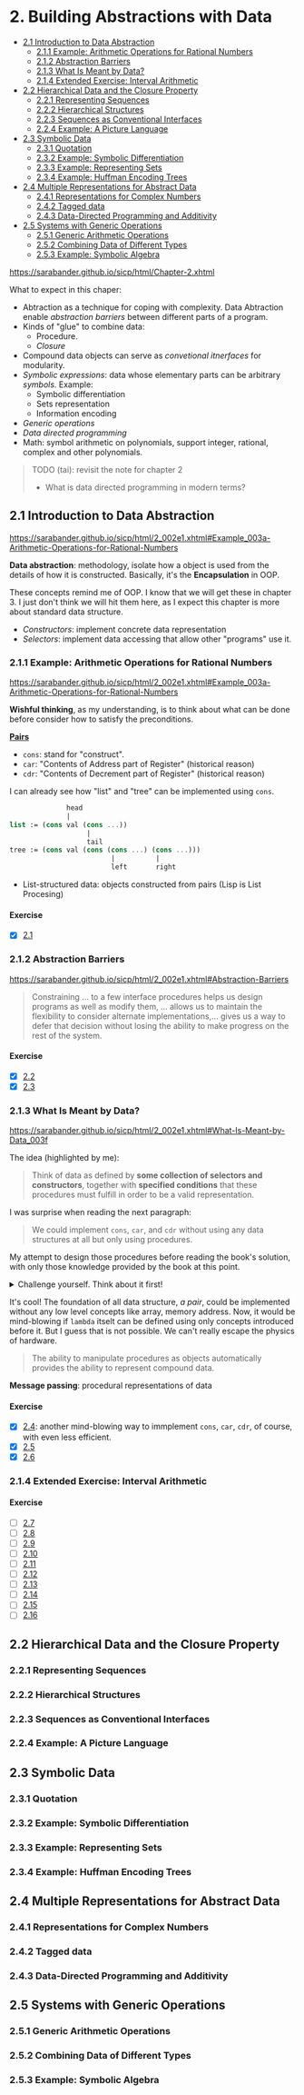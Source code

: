# 2. Building Abstractions with Data

<!-- toc -->

- [2.1 Introduction to Data Abstraction](#21-introduction-to-data-abstraction)
  - [2.1.1 Example: Arithmetic Operations for Rational Numbers](#211-example-arithmetic-operations-for-rational-numbers)
  - [2.1.2 Abstraction Barriers](#212-abstraction-barriers)
  - [2.1.3 What Is Meant by Data?](#213-what-is-meant-by-data)
  - [2.1.4 Extended Exercise: Interval Arithmetic](#214-extended-exercise-interval-arithmetic)
- [2.2 Hierarchical Data and the Closure Property](#22-hierarchical-data-and-the-closure-property)
  - [2.2.1 Representing Sequences](#221-representing-sequences)
  - [2.2.2 Hierarchical Structures](#222-hierarchical-structures)
  - [2.2.3 Sequences as Conventional Interfaces](#223-sequences-as-conventional-interfaces)
  - [2.2.4 Example: A Picture Language](#224-example-a-picture-language)
- [2.3 Symbolic Data](#23-symbolic-data)
  - [2.3.1 Quotation](#231-quotation)
  - [2.3.2 Example: Symbolic Differentiation](#232-example-symbolic-differentiation)
  - [2.3.3 Example: Representing Sets](#233-example-representing-sets)
  - [2.3.4 Example: Huffman Encoding Trees](#234-example-huffman-encoding-trees)
- [2.4 Multiple Representations for Abstract Data](#24-multiple-representations-for-abstract-data)
  - [2.4.1 Representations for Complex Numbers](#241-representations-for-complex-numbers)
  - [2.4.2 Tagged data](#242-tagged-data)
  - [2.4.3 Data-Directed Programming and Additivity](#243-data-directed-programming-and-additivity)
- [2.5 Systems with Generic Operations](#25-systems-with-generic-operations)
  - [2.5.1 Generic Arithmetic Operations](#251-generic-arithmetic-operations)
  - [2.5.2 Combining Data of Different Types](#252-combining-data-of-different-types)
  - [2.5.3 Example: Symbolic Algebra](#253-example-symbolic-algebra)

<!-- tocstop -->

https://sarabander.github.io/sicp/html/Chapter-2.xhtml

What to expect in this chaper:

- Abtraction as a technique for coping with complexity. Data Abtraction enable
  _abstraction barriers_ between different parts of a program.
- Kinds of "glue" to combine data:
  - Procedure.
  - _Closure_
- Compound data objects can serve as _convetional itnerfaces_ for modularity.
- _Symbolic expressions_: data whose elementary parts can be arbitrary
  _symbols_. Example:
  - Symbolic differentiation
  - Sets representation
  - Information encoding
- _Generic operations_
- _Data directed programming_
- Math: symbol arithmetic on polynomials, support integer, rational, complex and
  other polynomials.

> TODO (tai): revisit the note for chapter 2
>
> - What is data directed programming in modern terms?

## 2.1 Introduction to Data Abstraction

https://sarabander.github.io/sicp/html/2_002e1.xhtml#Example_003a-Arithmetic-Operations-for-Rational-Numbers

**Data abstraction**: methodology, isolate how a object is used from the details
of how it is constructed. Basically, it's the **Encapsulation** in OOP.

These concepts remind me of OOP. I know that we will get these in chapter 3. I
just don't think we will hit them here, as I expect this chapter is more about
standard data structure.

- _Constructors_: implement concrete data representation
- _Selectors_: implement data accessing that allow other "programs" use it.

### 2.1.1 Example: Arithmetic Operations for Rational Numbers

https://sarabander.github.io/sicp/html/2_002e1.xhtml#Example_003a-Arithmetic-Operations-for-Rational-Numbers

**Wishful thinking**, as my understanding, is to think about what can be done
before consider how to satisfy the preconditions.

**[Pairs](https://sarabander.github.io/sicp/html/2_002e1.xhtml#Pairs)**

- `cons`: stand for "construct".
- `car`: "Contents of Address part of Register" (historical reason)
- `cdr`: "Contents of Decrement part of Register" (historical reason)

I can already see how "list" and "tree" can be implemented using `cons`.

```scheme
              head
              |
list := (cons val (cons ...))
                   |
                   tail
tree := (cons val (cons (cons ...) (cons ...)))
                         |          |
                         left       right
```

- List-structured data: objects constructed from pairs (Lisp is List Procesing)

#### Exercise

- [x] [2.1](./2.1/2.1.md)

### 2.1.2 Abstraction Barriers

https://sarabander.github.io/sicp/html/2_002e1.xhtml#Abstraction-Barriers

> Constraining ... to a few interface procedures helps us design programs as
> well as modify them, ... allows us to maintain the flexibility to consider
> alternate implementations,... gives us a way to defer that decision without
> losing the ability to make progress on the rest of the system.

#### Exercise

- [x] [2.2](./2.1/2.2.md)
- [x] [2.3](./2.1/2.3.md)

### 2.1.3 What Is Meant by Data?

https://sarabander.github.io/sicp/html/2_002e1.xhtml#What-Is-Meant-by-Data_003f

The idea (highlighted by me):

> Think of data as defined by **some collection of selectors and constructors**,
> together with **specified conditions** that these procedures must fulfill in
> order to be a valid representation.

I was surprise when reading the next paragraph:

> We could implement `cons`, `car`, and `cdr` without using any data structures
> at all but only using procedures.

My attempt to design those procedures before reading the book's solution, with
only those knowledge provided by the book at this point.

<details >
  <summary>Challenge yourself. Think about it first!</summary>

```scheme
; must store x y some where. x and y need not to be primitive.
; what we know:
; - primitive, procedure
; - procedure is also data
; - lambda
; Then, the trick is to use lambda, keep x and y in a closure.
(define (cons x y)
  (lambda (want-x?) (if want-x? x y)))

(define (car pair) (pair #true))
(define (cdr pair) (pair #false))
```

</details>

It's cool! The foundation of all data structure, _a pair_, could be implemented
without any low level concepts like array, memory address. Now, it would be
mind-blowing if `lambda` itselt can be defined using only concepts introduced
before it. But I guess that is not possible. We can't really escape the physics
of hardware.

> The ability to manipulate procedures as objects automatically provides the
> ability to represent compound data.

**Message passing**: procedural representations of data

#### Exercise

- [x] [2.4](./2.1/2.4.md): another mind-blowing way to immplement `cons`, `car`,
      `cdr`, of course, with even less efficient.
- [x] [2.5](./2.1/2.5.md)
- [x] [2.6](./2.1/2.6.md)

### 2.1.4 Extended Exercise: Interval Arithmetic

#### Exercise

- [ ] [2.7](./2.1/2.7.md)
- [ ] [2.8](./2.1/2.8.md)
- [ ] [2.9](./2.1/2.9.md)
- [ ] [2.10](./2.1/2.10.md)
- [ ] [2.11](./2.1/2.11.md)
- [ ] [2.12](./2.1/2.12.md)
- [ ] [2.13](./2.1/2.13.md)
- [ ] [2.14](./2.1/2.14.md)
- [ ] [2.15](./2.1/2.15.md)
- [ ] [2.16](./2.1/2.16.md)

## 2.2 Hierarchical Data and the Closure Property

### 2.2.1 Representing Sequences

### 2.2.2 Hierarchical Structures

### 2.2.3 Sequences as Conventional Interfaces

### 2.2.4 Example: A Picture Language

## 2.3 Symbolic Data

### 2.3.1 Quotation

### 2.3.2 Example: Symbolic Differentiation

### 2.3.3 Example: Representing Sets

### 2.3.4 Example: Huffman Encoding Trees

## 2.4 Multiple Representations for Abstract Data

### 2.4.1 Representations for Complex Numbers

### 2.4.2 Tagged data

### 2.4.3 Data-Directed Programming and Additivity

## 2.5 Systems with Generic Operations

### 2.5.1 Generic Arithmetic Operations

### 2.5.2 Combining Data of Different Types

### 2.5.3 Example: Symbolic Algebra
